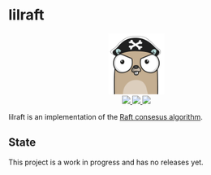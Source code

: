 # lilraft

<div align="center" style="text-align: center;">
  <img src="logo.png" height="120">
  <br>
  <a href="https://travis-ci.com/mfcochauxlaberge/lilraft">
    <img src="https://travis-ci.com/mfcochauxlaberge/lilraft.svg?branch=master">
  </a>
  <a href="https://codecov.io/gh/mfcochauxlaberge/lilraft">
    <img src="https://codecov.io/gh/mfcochauxlaberge/lilraft/branch/master/graph/badge.svg">
  </a>
  <a href="https://godoc.org/github.com/mfcochauxlaberge/lilraft">
    <img src="https://godoc.org/github.com/golang/gddo?status.svg">
  </a>
</div>

lilraft is an implementation of the [Raft consesus algorithm](https://raft.github.io/).

## State

This project is a work in progress and has no releases yet.
